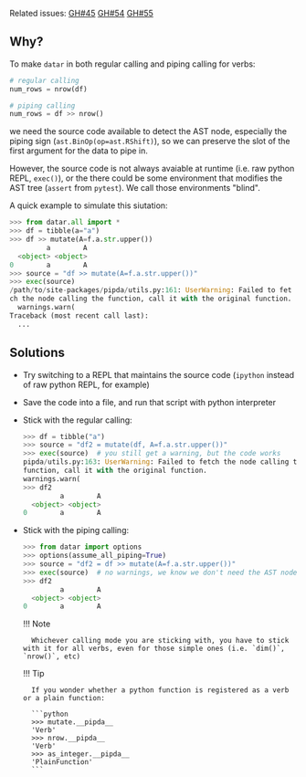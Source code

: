 
Related issues: [GH#45][1] [GH#54][2] [GH#55][3]

## Why?
To make `datar` in both regular calling and piping calling for verbs:

```python
# regular calling
num_rows = nrow(df)

# piping calling
num_rows = df >> nrow()
```

we need the source code available to detect the AST node, especially the piping sign (`ast.BinOp(op=ast.RShift)`), so we can preserve the slot of the first argument for the data to pipe in.

However, the source code is not always avaiable at runtime (i.e. raw python REPL, `exec()`), or the there could be some environment that modifies the AST tree (`assert` from `pytest`). We call those environments "blind".

A quick example to simulate this siutation:

```python
>>> from datar.all import *
>>> df = tibble(a="a")
>>> df >> mutate(A=f.a.str.upper())
         a        A
  <object> <object>
0        a        A
>>> source = "df >> mutate(A=f.a.str.upper())"
>>> exec(source)
/path/to/site-packages/pipda/utils.py:161: UserWarning: Failed to fet
ch the node calling the function, call it with the original function.
  warnings.warn(
Traceback (most recent call last):
  ...
```

## Solutions

- Try switching to a REPL that maintains the source code (`ipython` instead of raw python REPL, for example)
- Save the code into a file, and run that script with python interpreter
- Stick with the regular calling:

    ```python
    >>> df = tibble("a")
    >>> source = "df2 = mutate(df, A=f.a.str.upper())"
    >>> exec(source)  # you still get a warning, but the code works
    pipda/utils.py:163: UserWarning: Failed to fetch the node calling the
    function, call it with the original function.
    warnings.warn(
    >>> df2
             a        A
      <object> <object>
    0        a        A
    ```

- Stick with the piping calling:

    ```python
    >>> from datar import options
    >>> options(assume_all_piping=True)
    >>> source = "df2 = df >> mutate(A=f.a.str.upper())"
    >>> exec(source)  # no warnings, we know we don't need the AST node anymore
    >>> df2
             a        A
      <object> <object>
    0        a        A
    ```

    !!! Note

        Whichever calling mode you are sticking with, you have to stick with it for all verbs, even for those simple ones (i.e. `dim()`, `nrow()`, etc)

    !!! Tip

        If you wonder whether a python function is registered as a verb or a plain function:

        ```python
        >>> mutate.__pipda__
        'Verb'
        >>> nrow.__pipda__
        'Verb'
        >>> as_integer.__pipda__
        'PlainFunction'
        ```



[1]: https://github.com/pwwang/datar/issues/45
[2]: https://github.com/pwwang/datar/issues/54
[3]: https://github.com/pwwang/datar/issues/55
